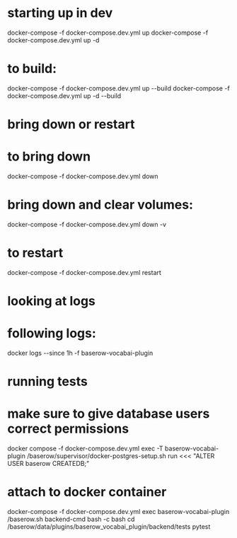 starting up in dev
==================

docker-compose -f docker-compose.dev.yml up
docker-compose -f docker-compose.dev.yml up -d

# to build:
docker-compose -f docker-compose.dev.yml up --build
docker-compose -f docker-compose.dev.yml up -d --build


bring down or restart
=====================

# to bring down
docker-compose -f docker-compose.dev.yml down
# bring down and clear volumes:
docker-compose -f docker-compose.dev.yml down -v
#
# to restart
docker-compose -f docker-compose.dev.yml restart

looking at logs
===============
# following logs:
docker logs --since 1h -f baserow-vocabai-plugin

running tests
=============

# make sure to give database users correct permissions
docker compose -f docker-compose.dev.yml exec -T baserow-vocabai-plugin /baserow/supervisor/docker-postgres-setup.sh run <<< "ALTER USER baserow CREATEDB;"

# attach to docker container
docker-compose -f docker-compose.dev.yml exec baserow-vocabai-plugin /baserow.sh backend-cmd bash -c bash
cd /baserow/data/plugins/baserow_vocabai_plugin/backend/tests
pytest